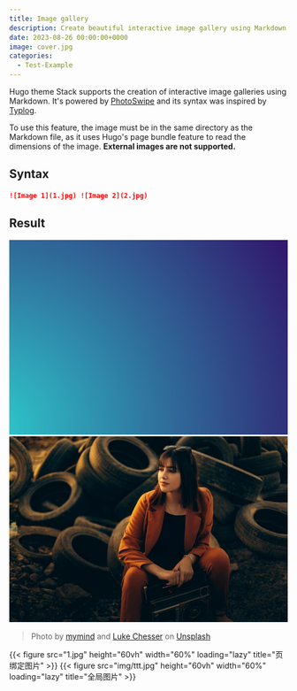 ```yaml
---
title: Image gallery
description: Create beautiful interactive image gallery using Markdown
date: 2023-08-26 00:00:00+0000
image: cover.jpg
categories:
  - Test-Example
---
```


Hugo theme Stack supports the creation of interactive image galleries using Markdown. It's powered by [PhotoSwipe](https://photoswipe.com/) and its syntax was inspired by [Typlog](https://typlog.com/).

To use this feature, the image must be in the same directory as the Markdown file, as it uses Hugo's page bundle feature to read the dimensions of the image. **External images are not supported.**

## Syntax

```markdown
![Image 1](1.jpg) ![Image 2](2.jpg)
```

## Result

![Image 1](1.jpg) ![Image 2](2.jpg)

> Photo by [mymind](https://unsplash.com/@mymind) and [Luke Chesser](https://unsplash.com/@lukechesser) on [Unsplash](https://unsplash.com/)


{{< figure src="1.jpg" height="60vh" width="60%"  loading="lazy" title="页绑定图片" >}}
{{< figure src="img/ttt.jpg" height="60vh" width="60%"  loading="lazy" title="全局图片" >}}